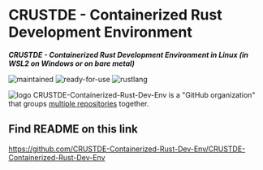 # CRUSTDE - Containerized Rust Development Environment

***CRUSTDE - Containerized Rust Development Environment in Linux (in WSL2 on Windows or on bare metal)***

 ![maintained](https://img.shields.io/badge/maintained-green)
 ![ready-for-use](https://img.shields.io/badge/ready_for_use-green)
 ![rustlang](https://img.shields.io/badge/rustlang-orange)

 ![logo](https://raw.githubusercontent.com/CRUSTDE-Containerized-Rust-Dev-Env/CRUSTDE-Containerized-Rust-Dev-Env/main/images/crustde_250x250.png)
 CRUSTDE-Containerized-Rust-Dev-Env is a "GitHub organization" that groups [multiple repositories](https://github.com/orgs/CRUSTDE-Containerized-Rust-Dev-Env/repositories?q=sort%3Aname-asc) together.

## Find README on this link

<https://github.com/CRUSTDE-Containerized-Rust-Dev-Env/CRUSTDE-Containerized-Rust-Dev-Env>
